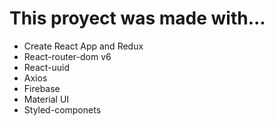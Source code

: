 # This proyect was made with...
- Create React App and Redux
- React-router-dom v6
- React-uuid
- Axios
- Firebase
- Material UI
- Styled-componets


